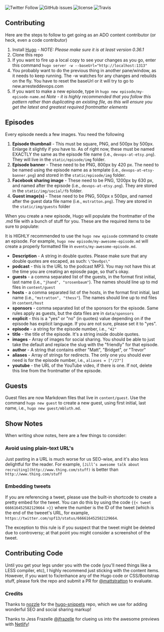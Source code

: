 
![Twitter Follow](https://img.shields.io/twitter/follow/arresteddevops.svg?style=social&logo=twitter&label=Follow) 
![GitHub issues](https://img.shields.io/github/issues-raw/badges/shields.svg)
![license](https://img.shields.io/github/license/mashape/apistatus.svg)
![Travis](https://img.shields.io/travis/arresteddevops/ado-hugo.svg)

## Contributing

Here are the steps to follow to get going as an ADO content contributor (or heck, even a code contributor)

1. Install [Hugo](http://gohugo.io) - *NOTE: Please make sure it is at least version 0.36.1*
2. Clone this repo
3. If you want to fire up a local copy to see your changes as you go, enter this command `hugo server -w --baseUrl="http://localhost:1313"`
4. You probably want to do the previous thing in another pane/window, as it needs to keep running. The -w watches for any changes and rebuilds on the fly. You have to reset the baseUrl or it will try to go to new.arresteddevops.com
5. If you want to make a new episode, type in `hugo new episode/my-episode-name.md` *Note - it is highly recommended that you follow this pattern rather than duplicating an existing file, as this will ensure you get the latest and greatest required frontmatter elements*

## Episodes

Every episode needs a few images. You need the following

1. **Episode thumbnail** - This must be square, PNG, and 500px by 500px. Enlarge it slightly if you have to. As of right now, these must be named EXACTLY the same as the episode file name (i.e., `devops-at-etsy.png`). They will live in the `static/episode/img` folder.
2. **Episode banner** - These need to be PNG, 800px by 420 px. The need to be named using the episode name as a template (i.e., `devops-at-etsy-banner.png`) and stored in the `static/episode/img` folder.
3. **Facebook sharing image** - These need to be PNG, 1200px by 630 px, and named after the episode (i.e., `devops-at-etsy.png`). They are stored in the `static/img/social/fb` folder.
4. **Guest image(s)** - These need to be PNG, 500px x 500px, and named after the guest data file name (i.e., `mstratton.png`). They are stored in the `static/img/guests` folder

When you create a new episode, Hugo will populate the frontmatter of the .md file with a bunch of stuff for you. These are the required items to be sure to populate:

It is HIGHLY recommended to use the `hugo new episode` command to create an episode. For example, `hugo new episode/my-awesome-episode.md` will create a properly formatted file in `events/my-awesome-episode.md`.

* **Description** - A string in double quotes. Please make sure that any double quotes are escaped, as such: `\"DevOps\"`
* **podcast** - this is the URL to the podcast MP3. You may not have this at the time you are creating an epiosde page, so that's okay.
* **guests** - a comma separated list of the guests, in the format first initial, last name (i.e., `"jhand", "srosenbaum"`). The names should line up to md files in `content/guest`
* **hosts** - a comma separated list of the hosts, in the format first initial, last name (i.e., `"mstratton", "thess"`). The names should line up to md files in `content/host`
* **sponsors** - comma separated list of the sponsors for the episode. Same rules apply as guests, but the data files are in `data/sponsors`
* **explicit** - this is a "yes" or "no" (in quotes) value depending on if the episode has explicit language. If you are not sure, please set it to "yes".
* **episode** - a string for the episode number, i.e., `"42"`
* **title** - the title of the episode. It's a string inside double quotes.
* **images** - Array of images for social sharing. You should be able to just take the default and replace the slug with the "friendly" for that episode.
* **author** - A string that contains either "Matt", "Bridget", or "Trevor"
* **aliases** - Array of strings for redirects. The only one you should ever need is for the episode number, i.e., `aliases = ["/27"]`
* **youtube** - the URL of the YouTube video, if there is one. If not, delete this line from the frontmatter of the episode.

## Guests
Guest files are now Markdown files that live in `content/guest`. Use the command `hugo new guest` to create a new guest, using first initial, last name, i.e., `hugo new guest/mbluth.md`.

## Show Notes

When writing show notes, here are a few things to consider:

### Avoid using plain-text URL's
Just pasting in a URL is much worse for us SEO-wise, and it's also less delightful for the reader. For example, `[Jill’s awesome talk about recruiting](http://www.thing.com/stuff)` is better than `http://www.thing.com/stuff`

### Embedding tweets
If you are referencing a tweet, please use the built-in shortcode to create a pretty embed for the tweet. You can do this by using the code `{{< tweet 666616452582129664 >}}` where the number is the ID of the tweet (which is the end of the tweeet's URL, for example, `https://twitter.com/spf13/status/666616452582129664`.

The exception to this rule is if you suspect that the tweet might be deleted due to controversy; at that point you might consider a screenshot of the tweet.

## Contributing Code

Until you get your legs under you with the code (you'll need things like a LESS compiler, etc), I highly recommend just sticking with the content items. However, if you want to fix/enhance any of the Hugo code or CSS/Bootstrap stuff, please fork the repo and submit a PR for [@mattstratton](https://github.com/mattstratton) to evaluate.


### Credits

Thanks to <a href = "https://github.com/nozzle">nozzle</a> for the <a href = "https://github.com/nozzle/hugo-snippets">hugo-snippets</a> repo, which we use for adding wonderful SEO and social sharing markup!

Thanks to Jess Frazelle [@jfrazelle](https://github.com/jfrazelle) for clueing us into the awesome previews with [Netlify](https://www.netlify.com)!

